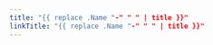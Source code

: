 ```yaml
---
title: "{{ replace .Name "-" " " | title }}"
linkTitle: "{{ replace .Name "-" " " | title }}"
---
```


